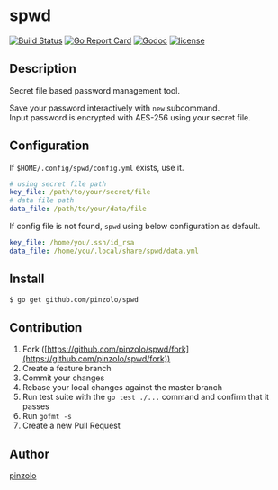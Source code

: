 # spwd
[![Build Status](https://travis-ci.org/pinzolo/spwd.png)](http://travis-ci.org/pinzolo/spwd)
[![Go Report Card](https://goreportcard.com/badge/github.com/pinzolo/spwd)](https://goreportcard.com/report/github.com/pinzolo/spwd)
[![Godoc](http://img.shields.io/badge/godoc-reference-blue.svg)](https://godoc.org/github.com/pinzolo/spwd)
[![license](http://img.shields.io/badge/license-MIT-blue.svg)](https://raw.githubusercontent.com/pinzolo/spwd/master/LICENSE)

## Description

Secret file based password management tool.

Save your password interactively with `new` subcommand.  
Input password is encrypted with AES-256 using your secret file.

## Configuration

If `$HOME/.config/spwd/config.yml` exists, use it.

```yml
# using secret file path
key_file: /path/to/your/secret/file
# data file path
data_file: /path/to/your/data/file
```

If config file is not found, `spwd` using below configuration as default.

```yml
key_file: /home/you/.ssh/id_rsa
data_file: /home/you/.local/share/spwd/data.yml
```

## Install

```bash
$ go get github.com/pinzolo/spwd
```

## Contribution

1. Fork ([https://github.com/pinzolo/spwd/fork](https://github.com/pinzolo/spwd/fork))
1. Create a feature branch
1. Commit your changes
1. Rebase your local changes against the master branch
1. Run test suite with the `go test ./...` command and confirm that it passes
1. Run `gofmt -s`
1. Create a new Pull Request

## Author

[pinzolo](https://github.com/pinzolo)
